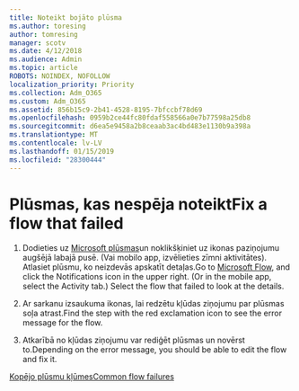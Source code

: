 ```yaml
---
title: Noteikt bojāto plūsma
ms.author: toresing
author: tomresing
manager: scotv
ms.date: 4/12/2018
ms.audience: Admin
ms.topic: article
ROBOTS: NOINDEX, NOFOLLOW
localization_priority: Priority
ms.collection: Adm_O365
ms.custom: Adm_O365
ms.assetid: 856b15c9-2b41-4528-8195-7bfccbf78d69
ms.openlocfilehash: 0959b2ce44fc80fdaf558566a0e7b77598a25db8
ms.sourcegitcommit: d6ea5e9458a2b8ceaab3ac4bd483e1130b9a398a
ms.translationtype: MT
ms.contentlocale: lv-LV
ms.lasthandoff: 01/15/2019
ms.locfileid: "28300444"
---
```

# <a name="fix-a-flow-that-failed"></a><span data-ttu-id="7a17f-102">Plūsmas, kas nespēja noteikt</span><span class="sxs-lookup"><span data-stu-id="7a17f-102">Fix a flow that failed</span></span>

1. <span data-ttu-id="7a17f-p101">Dodieties uz [Microsoft plūsmas](https://flow.microsoft.com/)un noklikšķiniet uz ikonas paziņojumu augšējā labajā pusē. (Vai mobilo app, izvēlieties zīmni aktivitātes). Atlasiet plūsmu, ko neizdevās apskatīt detaļas.</span><span class="sxs-lookup"><span data-stu-id="7a17f-p101">Go to [Microsoft Flow](https://flow.microsoft.com/), and click the Notifications icon in the upper right. (Or in the mobile app, select the Activity tab.) Select the flow that failed to look at the details.</span></span>
    
2. <span data-ttu-id="7a17f-105">Ar sarkanu izsaukuma ikonas, lai redzētu kļūdas ziņojumu par plūsmas soļa atrast.</span><span class="sxs-lookup"><span data-stu-id="7a17f-105">Find the step with the red exclamation icon to see the error message for the flow.</span></span>
    
3. <span data-ttu-id="7a17f-106">Atkarībā no kļūdas ziņojumu var rediģēt plūsmas un novērst to.</span><span class="sxs-lookup"><span data-stu-id="7a17f-106">Depending on the error message, you should be able to edit the flow and fix it.</span></span> 
    
[<span data-ttu-id="7a17f-107">Kopējo plūsmu kļūmes</span><span class="sxs-lookup"><span data-stu-id="7a17f-107">Common flow failures</span></span>](https://go.microsoft.com/fwlink/?linkid=872110)
  

